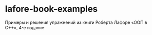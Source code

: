 # lafore-book-examples
Примеры и решения упражнений из книги Роберта Лафоре «ООП в C++», 4-е издание
